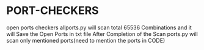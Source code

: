# PORT-CHECKERS
open ports checkers
allports.py will scan total 65536 Combinations and it will Save the Open Ports in txt file After Completion of the Scan
ports.py will scan only mentioned ports(need to mention the ports in CODE)
